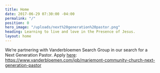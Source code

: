 ```yaml
---
title: Home
date: 2017-06-29 07:30:00 -04:00
permalink: "/"
position: 0
hero_image: "/uploads/next%20generation%20pastor.png"
heading: Learning to live and love in the Presence of Jesus.
layout: home
---
```


We’re partnering with Vanderbloemen Search Group in our search for a Next Generation Pastor. Apply [here](https://www.vanderbloemen.com/job/mariemont-community-church-next-generation-pastor): https://www.vanderbloemen.com/job/mariemont-community-church-next-generation-pastor

